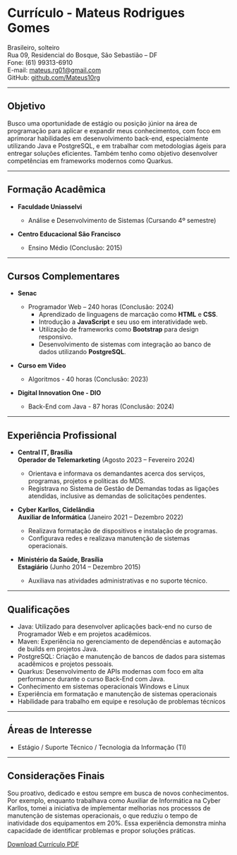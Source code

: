 # Currículo - Mateus Rodrigues Gomes

Brasileiro, solteiro  
Rua 09, Residencial do Bosque, São Sebastião – DF  
Fone: (61) 99313-6910  
E-mail: mateus.rg01@gmail.com  
GitHub: [github.com/Mateus10rg](https://github.com/Mateus10rg)  

---

## Objetivo

Busco uma oportunidade de estágio ou posição júnior na área de programação para aplicar e expandir meus conhecimentos, com foco em aprimorar habilidades em desenvolvimento back-end, especialmente utilizando Java e PostgreSQL, e em trabalhar com metodologias ágeis para entregar soluções eficientes. Também tenho como objetivo desenvolver competências em frameworks modernos como Quarkus.

---

## Formação Acadêmica

- **Faculdade Uniasselvi**  
  - Análise e Desenvolvimento de Sistemas (Cursando 4º semestre)

- **Centro Educacional São Francisco**  
  - Ensino Médio (Conclusão: 2015)

---

## Cursos Complementares

- **Senac**  
  - Programador Web – 240 horas (Conclusão: 2024)  
    - Aprendizado de linguagens de marcação como **HTML** e **CSS**.  
    - Introdução a **JavaScript** e seu uso em interatividade web.  
    - Utilização de frameworks como **Bootstrap** para design responsivo.  
    - Desenvolvimento de sistemas com integração ao banco de dados utilizando **PostgreSQL**.

- **Curso em Vídeo**  
  - Algoritmos - 40 horas (Conclusão: 2023)

- **Digital Innovation One - DIO**  
  - Back-End com Java - 87 horas (Conclusão: 2024)

---

## Experiência Profissional

- **Central IT, Brasília**  
  **Operador de Telemarketing** (Agosto 2023 – Fevereiro 2024)  
  - Orientava e informava os demandantes acerca dos serviços, programas, projetos e políticas do MDS.
  - Registrava no Sistema de Gestão de Demandas todas as ligações atendidas, inclusive as demandas de solicitações pendentes.

- **Cyber Karllos, Cidelândia**  
  **Auxiliar de Informática** (Janeiro 2021 – Dezembro 2022)  
  - Realizava formatação de dispositivos e instalação de programas.
  - Configurava redes e realizava manutenção de sistemas operacionais.

- **Ministério da Saúde, Brasília**  
  **Estagiário** (Junho 2014 – Dezembro 2015)  
  - Auxiliava nas atividades administrativas e no suporte técnico.

---

## Qualificações

- Java: Utilizado para desenvolver aplicações back-end no curso de Programador Web e em projetos acadêmicos.
- Maven: Experiência no gerenciamento de dependências e automação de builds em projetos Java.
- PostgreSQL: Criação e manutenção de bancos de dados para sistemas acadêmicos e projetos pessoais.
- Quarkus: Desenvolvimento de APIs modernas com foco em alta performance durante o curso Back-End com Java.
- Conhecimento em sistemas operacionais Windows e Linux
- Experiência em formatação e manutenção de sistemas operacionais
- Habilidade para trabalho em equipe e resolução de problemas técnicos

---

## Áreas de Interesse

- Estágio / Suporte Técnico / Tecnologia da Informação (TI)

---

## Considerações Finais

Sou proativo, dedicado e estou sempre em busca de novos conhecimentos. Por exemplo, enquanto trabalhava como Auxiliar de Informática na Cyber Karllos, tomei a iniciativa de implementar melhorias nos processos de manutenção de sistemas operacionais, o que reduziu o tempo de inatividade dos equipamentos em 20%. Essa experiência demonstra minha capacidade de identificar problemas e propor soluções práticas.

[Download Currículo PDF](https://github.com/Mateus10rg/curriculo/blob/main/CV%20-%20MATEUS%20RODRIGUES.pdf)
